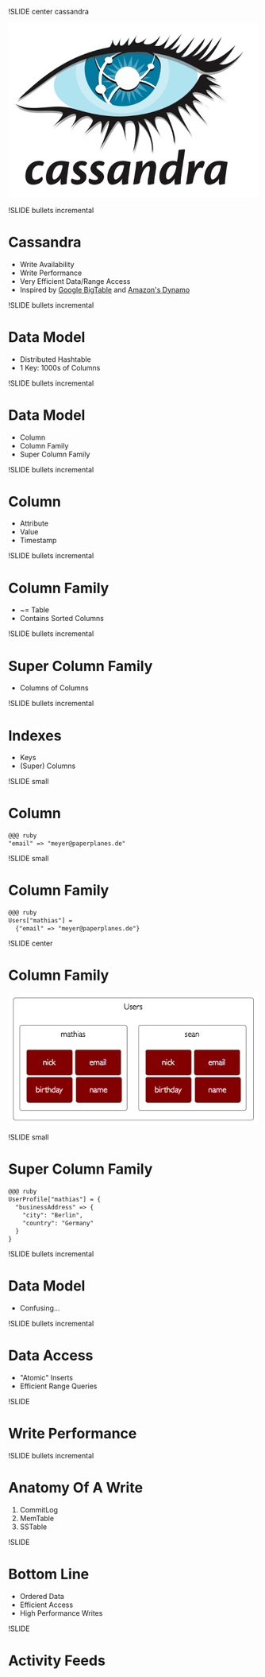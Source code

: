 !SLIDE center cassandra

![Cassandra](cassandra.png)

!SLIDE bullets incremental

# Cassandra #

* Write Availability
* Write Performance
* Very Efficient Data/Range Access
* Inspired by [Google BigTable](http://labs.google.com/papers/bigtable.html) and [Amazon's Dynamo](http://www.allthingsdistributed.com/2007/10/amazons_dynamo.html)

!SLIDE bullets incremental

# Data Model #

* Distributed Hashtable
* 1 Key: 1000s of Columns

!SLIDE bullets incremental

# Data Model #

* Column
* Column Family
* Super Column Family

!SLIDE bullets incremental

# Column #

* Attribute
* Value
* Timestamp

!SLIDE bullets incremental

# Column Family #

* ~= Table
* Contains Sorted Columns

!SLIDE bullets incremental

# Super Column Family #

* Columns of Columns

!SLIDE bullets incremental

# Indexes

* Keys
* (Super) Columns

!SLIDE small

# Column #

    @@@ ruby
    "email" => "meyer@paperplanes.de"

!SLIDE small

# Column Family #

    @@@ ruby
    Users["mathias"] =
      {"email" => "meyer@paperplanes.de"}

!SLIDE center

# Column Family #

![Column Family](columns.png)

!SLIDE small

# Super Column Family #

    @@@ ruby
    UserProfile["mathias"] = {
      "businessAddress" => {
        "city": "Berlin",
        "country": "Germany"
      }
    }

!SLIDE bullets incremental

# Data Model #

* Confusing...

!SLIDE bullets incremental

# Data Access #

* "Atomic" Inserts
* Efficient Range Queries

!SLIDE

# Write Performance

!SLIDE bullets incremental

# Anatomy Of A Write #

1. CommitLog
2. MemTable
3. SSTable

!SLIDE

# Bottom Line

* Ordered Data
* Efficient Access
* High Performance Writes

!SLIDE

# Activity Feeds
